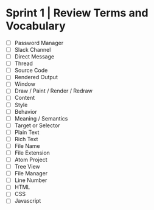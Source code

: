 # Sprint 1 | Review Terms and Vocabulary

- [ ] Password Manager
- [ ] Slack Channel
- [ ] Direct Message
- [ ] Thread
- [ ] Source Code
- [ ] Rendered Output
- [ ] Window
- [ ] Draw / Paint / Render / Redraw
- [ ] Content
- [ ] Style
- [ ] Behavior
- [ ] Meaning / Semantics
- [ ] Target or Selector
- [ ] Plain Text
- [ ] Rich Text
- [ ] File Name
- [ ] File Extension
- [ ] Atom Project
- [ ] Tree View
- [ ] File Manager
- [ ] Line Number
- [ ] HTML
- [ ] CSS
- [ ] Javascript
